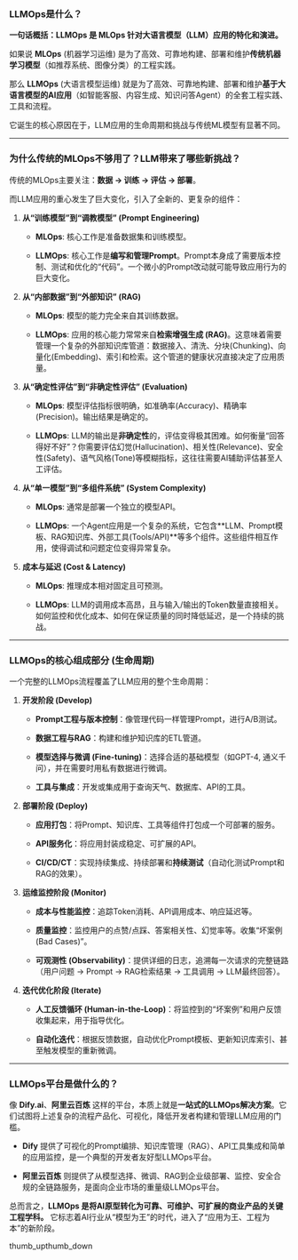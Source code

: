 ### **LLMOps是什么？**

**一句话概括：LLMOps 是 MLOps 针对大语言模型（LLM）应用的特化和演进。**

如果说 **MLOps** (机器学习运维) 是为了高效、可靠地构建、部署和维护**传统机器学习模型**（如推荐系统、图像分类）的工程实践。

那么 **LLMOps** (大语言模型运维) 就是为了高效、可靠地构建、部署和维护**基于大语言模型的AI应用**（如智能客服、内容生成、知识问答Agent）的全套工程实践、工具和流程。

它诞生的核心原因在于，LLM应用的生命周期和挑战与传统ML模型有显著不同。

---

### **为什么传统的MLOps不够用了？LLM带来了哪些新挑战？**

传统的MLOps主要关注：**数据 -> 训练 -> 评估 -> 部署**。

而LLM应用的重心发生了巨大变化，引入了全新的、更复杂的组件：

1. **从“训练模型”到“调教模型” (Prompt Engineering)**
    
    - **MLOps**: 核心工作是准备数据集和训练模型。
        
    - **LLMOps**: 核心工作是**编写和管理Prompt**。Prompt本身成了需要版本控制、测试和优化的“代码”。一个微小的Prompt改动就可能导致应用行为的巨大变化。
        
2. **从“内部数据”到“外部知识” (RAG)**
    
    - **MLOps**: 模型的能力完全来自其训练数据。
        
    - **LLMOps**: 应用的核心能力常常来自**检索增强生成 (RAG)**。这意味着需要管理一个复杂的外部知识库管道：数据接入、清洗、分块(Chunking)、向量化(Embedding)、索引和检索。这个管道的健康状况直接决定了应用质量。
        
3. **从“确定性评估”到“非确定性评估” (Evaluation)**
    
    - **MLOps**: 模型评估指标很明确，如准确率(Accuracy)、精确率(Precision)。输出结果是确定的。
        
    - **LLMOps**: LLM的输出是**非确定性**的，评估变得极其困难。如何衡量“回答得好不好”？你需要评估幻觉(Hallucination)、相关性(Relevance)、安全性(Safety)、语气风格(Tone)等模糊指标，这往往需要AI辅助评估甚至人工评估。
        
4. **从“单一模型”到“多组件系统” (System Complexity)**
    
    - **MLOps**: 通常是部署一个独立的模型API。
        
    - **LLMOps**: 一个Agent应用是一个复杂的系统，它包含**LLM、Prompt模板、RAG知识库、外部工具(Tools/API)**等多个组件。这些组件相互作用，使得调试和问题定位变得异常复杂。
        
5. **成本与延迟 (Cost & Latency)**
    
    - **MLOps**: 推理成本相对固定且可预测。
        
    - **LLMOps**: LLM的调用成本高昂，且与输入/输出的Token数量直接相关。如何监控和优化成本、如何在保证质量的同时降低延迟，是一个持续的挑战。
        

---
### **LLMOps的核心组成部分 (生命周期)**

一个完整的LLMOps流程覆盖了LLM应用的整个生命周期：

1. **开发阶段 (Develop)**
    
    - **Prompt工程与版本控制**：像管理代码一样管理Prompt，进行A/B测试。
        
    - **数据工程与RAG**：构建和维护知识库的ETL管道。
        
    - **模型选择与微调 (Fine-tuning)**：选择合适的基础模型（如GPT-4, 通义千问），并在需要时用私有数据进行微调。
        
    - **工具与集成**：开发或集成用于查询天气、数据库、API的工具。
        
2. **部署阶段 (Deploy)**
    
    - **应用打包**：将Prompt、知识库、工具等组件打包成一个可部署的服务。
        
    - **API服务化**：将应用封装成稳定、可扩展的API。
        
    - **CI/CD/CT**：实现持续集成、持续部署和**持续测试**（自动化测试Prompt和RAG的效果）。
        
3. **运维监控阶段 (Monitor)**
    
    - **成本与性能监控**：追踪Token消耗、API调用成本、响应延迟等。
        
    - **质量监控**：监控用户的点赞/点踩、答案相关性、幻觉率等。收集“坏案例(Bad Cases)”。
        
    - **可观测性 (Observability)**：提供详细的日志，追溯每一次请求的完整链路（用户问题 -> Prompt -> RAG检索结果 -> 工具调用 -> LLM最终回答）。
        
4. **迭代优化阶段 (Iterate)**
    
    - **人工反馈循环 (Human-in-the-Loop)**：将监控到的“坏案例”和用户反馈收集起来，用于指导优化。
        
    - **自动化迭代**：根据反馈数据，自动优化Prompt模板、更新知识库索引、甚至触发模型的重新微调。
        

---

### **LLMOps平台是做什么的？**

像 **Dify.ai**、**阿里云百炼** 这样的平台，本质上就是**一站式的LLMOps解决方案**。它们试图将上述复杂的流程产品化、可视化，降低开发者构建和管理LLM应用的门槛。

- **Dify** 提供了可视化的Prompt编排、知识库管理（RAG）、API工具集成和简单的应用监控，是一个典型的开发者友好型LLMOps平台。
    
- **阿里云百炼** 则提供了从模型选择、微调、RAG到企业级部署、监控、安全合规的全链路服务，是面向企业市场的重量级LLMOps平台。
    

总而言之，**LLMOps 是将AI原型转化为可靠、可维护、可扩展的商业产品的关键工程学科。** 它标志着AI行业从“模型为王”的时代，进入了“应用为王、工程为本”的新阶段。

thumb_upthumb_down